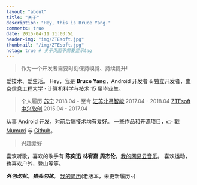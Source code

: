 ```yaml
---
layout: "about"
title: "关于"
description: "Hey, this is Bruce Yang."
comments: true
date: 2015-04-11 11:03:51
header-img: "img/ZTEsoft.jpg"
thumbnail: "/img/ZTEsoft.jpg"
notag: true # 关于页面不需要显示tag
---
```


>作为一个开发者需要时刻保持嗅觉、持续提升!

爱技术、爱生活。
Hey，我是 **Bruce Yang**，Android 开发者 & 独立开发者，[南京信息工程大学](http://www.nuist.edu.cn/) · 计算机科学与技术 15 届毕业生。

> 个人履历
[苏宁](https://www.suning.com/) 2018.04 - 至今
[江苏北弓智能](http://begoit.com/)  2017.04 - 2018.04
[ZTEsoft 中兴软创](http://www.ztesoft.com/cn/)  2015.04 - 2017.04

从事 Android 开发，对前后端技术均有爱好。
一些作品和开源项目，👉 戳 [Mumuxi](https://github.com/yangxiaoge/MumuXi) 与 [Github](https://github.com/yangxiaoge)。

> 兴趣爱好

喜欢听歌，喜欢的歌手有 **陈奕迅** **林宥嘉** **周杰伦**，[我的网易云音乐](http://music.163.com/#/user/home?id=72955955)。
喜欢运动，也喜欢户外，登山等等。

***外包勿扰，猎头勿扰***。
[我的简历](/assets/yangjianan.pdf)(老版本，未更新履历~)
